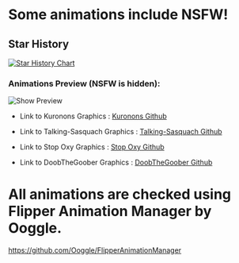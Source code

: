 # **Some animations include NSFW!**

## Star History

<a href="https://star-history.com/#Kf637/Animations-for-Flipper-Zero&Timeline">
 <picture>
   <source media="(prefers-color-scheme: dark)" srcset="https://api.star-history.com/svg?repos=Kf637/Animations-for-Flipper-Zero&type=Timeline&theme=dark" />
   <source media="(prefers-color-scheme: light)" srcset="https://api.star-history.com/svg?repos=Kf637/Animations-for-Flipper-Zero&type=Timeline" />
   <img alt="Star History Chart" src="https://api.star-history.com/svg?repos=Kf637/Animations-for-Flipper-Zero&type=Timeline" />
 </picture>
</a>

### Animations Preview (NSFW is hidden):

![Show Preview](Animations.gif)

- Link to Kuronons Graphics : [Kuronons Github](https://github.com/Kuronons/FZ_graphics#links-of-interest--flipper-graphics)

- Link to Talking-Sasquach Graphics : [Talking-Sasquach Github](https://github.com/skizzophrenic/Talking-Sasquach)

- Link to Stop Oxy Graphics : [Stop Oxy Github](https://github.com/stopoxy/FZAnimations)
  
- Link to DoobTheGoober Graphics : [DoobTheGoober Github](https://github.com/CharlesTheGreat77/FlipperZeroAnimation)


# All animations are checked using Flipper Animation Manager by Ooggle.
https://github.com/Ooggle/FlipperAnimationManager



